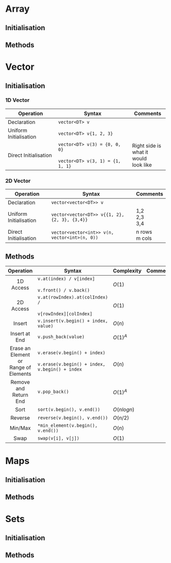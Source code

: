 # Array
## Initialisation
## Methods

# Vector
## Initialisation
### 1D Vector

| Operation              | Syntax                                                                | Comments                                      |
| ---------------------- | --------------------------------------------------------------------- | --------------------------------------------- |
| Declaration            | `vector<DT> v`                                                        |                                               |
| Uniform Initialisation | `vector<DT> v{1, 2, 3}`                                               |                                               |
| Direct Initialisation  | `vector<DT> v(3) = {0, 0, 0}`<br><br>`vector<DT> v(3, 1) = {1, 1, 1}` | Right side is <br>what it would <br>look like |
### 2D Vector

| Operation              | Syntax                                        | Comments          |
| ---------------------- | --------------------------------------------- | ----------------- |
| Declaration            | `vector<vector<DT>> v`                        |                   |
| Uniform Initialisation | `vector<vector<DT>> v{{1, 2}, {2, 3}, {3,4}}` | 1,2<br>2,3<br>3,4 |
| Direct Initialisation  | `vector<vector<int>> v(n, vector<int>(n, 0))` | n rows<br>m cols  |

## Methods

|                Operation                 | Syntax                                                                              | Complexity | Comments |
| :--------------------------------------: | ----------------------------------------------------------------------------------- | ---------- | -------- |
|                1D Access                 | `v.at(index) / v[index]`<br><br>`v.front() / v.back()`                              | $O(1)$     |          |
|                2D Access                 | `v.at(rowIndex).at(colIndex) /`<br><br>`v[rowIndex][colIndex]`                      | $O(1)$     |          |
|                  Insert                  | `v.insert(v.begin() + index, value)`                                                | $O(n)$     |          |
|              Insert at End               | `v.push_back(value)`                                                                | $O(1)^A$   |          |
| Erase an Element or<br>Range of Elements | `v.erase(v.begin() + index)` <br><br>`v.erase(v.begin() + index, v.begin() + index` | <br>$O(n)$ |          |
|          Remove and Return End           | `v.pop_back()`                                                                      | $O(1)^A$   |          |
|                   Sort                   | `sort(v.begin(), v.end())`                                                          | $O(nlogn)$ |          |
|                 Reverse                  | `reverse(v.begin(), v.end())`                                                       | $O(n/2)$   |          |
|                 Min/Max                  | `*min_element(v.begin(), v.end())`                                                  | $O(n)$     |          |
|                   Swap                   | `swap(v[i], v[j])`                                                                  | $O(1)$     |          |

# Maps
## Initialisation

## Methods

# Sets
## Initialisation

## Methods


